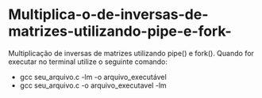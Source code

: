 # Multiplica-o-de-inversas-de-matrizes-utilizando-pipe-e-fork-
Multiplicação de inversas de matrizes utilizando pipe() e fork().
Quando for executar no terminal utilize o seguinte comando:
- gcc seu_arquivo.c -lm -o arquivo_executável
- gcc seu_arquivo.c -o arquivo_executavel -lm
